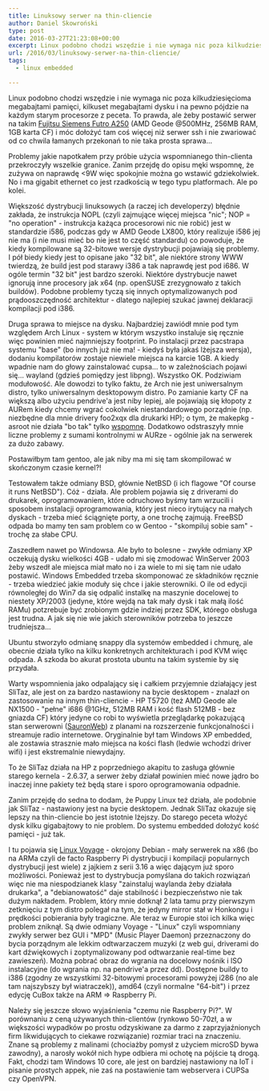 ```yaml
---
title: Linuksowy serwer na thin-cliencie
author: Daniel Skowroński
type: post
date: 2016-03-27T21:23:08+00:00
excerpt: Linux podobno chodzi wszędzie i nie wymaga nic poza kilkudziesięcioma megabajtami pamięci, kilkuset megabajtami dysku i na pewno pójdzie na każdym starym procesorze z peceta. To prawda, ale żeby postawić serwer na takim Fujitsu Siemens Futro A250 (AMD Geode @500MHz, 256MB RAM, 1GB karta CF) i móc dołożyć tam coś więcej niż serwer ssh i nie zwariować od co chwila łamanych przekonań to nie taka prosta sprawa...
url: /2016/03/linuksowy-serwer-na-thin-cliencie/
tags:
  - linux embedded

---
```

Linux podobno chodzi wszędzie i nie wymaga nic poza kilkudziesięcioma megabajtami pamięci, kilkuset megabajtami dysku i na pewno pójdzie na każdym starym procesorze z peceta. To prawda, ale żeby postawić serwer na takim [Fujitsu Siemens Futro A250][1] (AMD Geode @500MHz, 256MB RAM, 1GB karta CF) i móc dołożyć tam coś więcej niż serwer ssh i nie zwariować od co chwila łamanych przekonań to nie taka prosta sprawa...

Problemy jakie napotkałem przy próbie użycia wspomnianego thin-clienta przekroczyły wszelkie granice. Zanim przejdę do opisu męki wspomnę, że zużywa on naprawdę <9W więc spokojnie można go wstawić gdziekolwiek. No i ma gigabit ethernet co jest rzadkością w tego typu platformach. Ale po kolei.

Większość dystrybucji linuksowych (a raczej ich developerzy) błędnie zakłada, że instrukcja NOPL (czyli zajmujące więcej miejsca "nic"; NOP = "no operation" - instrukcja każąca procesorowi nic nie robić) jest w standardzie i586, podczas gdy w AMD Geode LX800, który realizuje i586 jej nie ma (i nie musi mieć bo nie jest to część standardu) co powoduje, że kiedy kompilowane są 32-bitowe wersje dystrybucji pojawiają się problemy. I pół biedy kiedy jest to opisane jako "32 bit", ale niektóre strony WWW twierdzą, że build jest pod starawy i386 a tak naprawdę jest pod i686. W ogóle termin "32 bit" jest bardzo szeroki. Niektóre dystrybucje nawet ignorują inne procesory jak x64 (np. openSUSE zrezygnowało z takich buildów). Podobne problemy tyczą się innych optymalizowanych pod prądooszczędność architektur - dlatego najlepiej szukać jawnej deklaracji kompilacji pod i386.

Druga sprawa to miejsce na dysku. Najbardziej zawiódł mnie pod tym względem Arch Linux - system w którym wszystko instaluje się ręcznie więc powinien mieć najmniejszy footprint. Po instalacji przez pacstrapa systemu "base" (bo innych już nie ma! - kiedyś była jakaś lżejsza wersja), dodaniu kompilatorów zostaje niewiele miejsca na karcie 1GB. A kiedy wpadnie nam do głowy zainstalować cupsa... to w zależnościach pojawi się... wayland (gdzieś pomiędzy jest libpng). Wszystko OK. Podziwiam modułowość. Ale dowodzi to tylko faktu, że Arch nie jest uniwersalnym distro, tylko uniwersalnym desktopowym distro. Po zamianie karty CF na większą albo użyciu pendrive'a jest niby lepiej, ale pojawiają się kłopoty z AURem kiedy chcemy wgrać cokolwiek niestandardowego porządnie (np. niezbędne dla mnie drivery foo2xqx dla drukarki HP); o tym, że makepkg -asroot nie działa "bo tak" tylko [wspomnę][2]. Dodatkowo odstraszyły mnie liczne problemy z sumami kontrolnymi w AURze - ogólnie jak na serwerek za dużo zabawy.

Postawiłbym tam gentoo, ale jak niby ma mi się tam skompilować w skończonym czasie kernel?!

Testowałem także odmiany BSD, głównie NetBSD (i ich flagowe "Of course it runs NetBSD"). Cóż - działa. Ale problem pojawia się z driverami do drukarek, oprogramowaniem, które odruchowo byśmy tam wrzucili i sposobem instalacji oprogramowania, który jest nieco irytujący na małych dyskach - trzeba mieć ściągnięte porty, a one trochę zajmują. FreeBSD odpada bo mamy ten sam problem co w Gentoo - "skompiluj sobie sam" - trochę za słabe CPU.

Zaszedłem nawet po Windowsa. Ale było to bolesne - zwykłe odmiany XP oczekują dysku wielkości 4GB - udało mi się zmodować WinServer 2003 żeby wszedł ale miejsca miał mało no i za wiele to mi się tam nie udało postawić. Windows Embedded trzeba skomponować ze składników ręcznie - trzeba wiedzieć jakie moduły się chce i jakie sterowniki. O ile od edycji równoległej do Win7 da się odpalić instalkę na maszynie docelowej to niestety XP/2003 (jedyne, które wejdą na tak mały dysk i tak małą ilość RAMu) potzrebuje być zrobionym gdzie indziej przez SDK, którego obsługa jest trudna. A jak się nie wie jakich sterowników potrzeba to jeszcze trudniejsza...

Ubuntu stworzyło odmianę snappy dla systemów embedded i chmurę, ale obecnie działa tylko na kilku konkretnych architekturach i pod KVM więc odpada. A szkoda bo akurat prostota ubuntu na takim systemie by się przydała.

Warty wspomnienia jako odpalający się i całkiem przyjemnie działający jest SliTaz, ale jest on za bardzo nastawiony na bycie desktopem - znalazł on zastosowanie na innym thin-cliencie - HP T5720 (też AMD Geode ale NX1500 - "pełne" i686 @1GHz, 512MB RAM i kość flash 512MB - bez gniazda CF) który jedyne co robi to wyświetla przeglądarkę pokazującą stan serwerowni ([SauronWeb][3]) z planami na rozszerzenie funkcjonalności i streamuje radio internetowe. Oryginalnie był tam Windows XP embedded, ale zostawia strasznie mało miejsca na kości flash (ledwie wchodzi driver wifi) i jest ekstremalnie niewydajny.

To że SliTaz działa na HP z poprzedniego akapitu to zasługa głównie starego kernela - 2.6.37, a serwer żeby działał powinien mieć nowe jądro bo inaczej inne pakiety też będą stare i sporo oprogramowania odpadnie.

Zanim przejdę do sedna to dodam, że Puppy Linux też działa, ale podobnie jak SliTaz - nastawiony jest na bycie desktopem. Jednak SliTaz okazuje się lepszy na thin-cliencie bo jest istotnie lżejszy. Do starego peceta włożyć dysk kilku gigabajtowy to nie problem. Do systemu embedded dołożyć kość pamięci - już tak.

I tu pojawia się [Linux Voyage][4] - okrojony Debian - mały serwerek na x86 (bo na ARMa czyli de facto Raspberry Pi dystrybucji i kompilacji popularnych dystrybucji jest wiele) z jajkiem z serii 3.16 a więc dającym już sporo możliwości. Ponieważ jest to dystrybucja pomyślana do takich rozwiązań więc nie ma niespodzianek klasy "zainstaluj waylanda żeby działała drukarka", a "debianowatość" daje stabilność i bezpieczeństwo nie tak dużym nakładem. Problem, który mnie dotknął 2 lata tamu przy pierwszym zetknięciu z tym distro polegał na tym, że jedyny mirror stał w Honkongu i prędkości pobierania były tragiczne. Ale teraz w Europie stoi ich kilka więc problem zniknął. Są dwie odmiany Voyage - "Linux" czyli wspomniany zwykły serwer bez GUI i "MPD" (Music Player Daemon) przeznaczony do bycia porządnym ale lekkim odtwarzaczem muzyki (z web gui, driverami do kart dźwiękowych i zoptymalizowany pod odtwarzanie real-time bez zawieszeń). Można pobrać obraz do wgrania na docelowy nośnik i ISO instalacyjne (do wgrania np. na pendrive'a przez dd). Dostępne buildy to i386 (zgodny ze wszystkimi 32-bitowymi procesorami powyżej i286 (no ale tam najszybszy był wiatraczek)), amd64 (czyli normalne "64-bit") i przez edycję CuBox także na ARM => Raspberry Pi.

Należy się jeszcze słowo wyjaśnienia "czemu nie Raspberry Pi?". W porównaniu z ceną używanych thin-clientów (rynkowo 50-70zł, a w większości wypadków po prostu odzyskiwane za darmo z zaprzyjaźnionych firm likwidujących to ciekawe rozwiązanie) rozmiar traci na znaczeniu. Znane są problemy z malinami (chociażby pomysł z użyciem microSD bywa zawodny), a narosły wokół nich hype odbiera mi ochotę na pójście tą drogą. Fakt, chodzi tam Windows 10 core, ale jest on bardziej nastawiony na IoT i pisanie prostych appek, nie zaś na postawienie tam webservera i CUPSa czy OpenVPN.

 [1]: http://www.parkytowers.me.uk/thin/Futro/index.shtml
 [2]: http://blog.dsinf.net/2015/02/makepkg-asroot/
 [3]: https://github.com/KSIUJ/sauron/tree/master/web
 [4]: http://linux.voyage.hk/